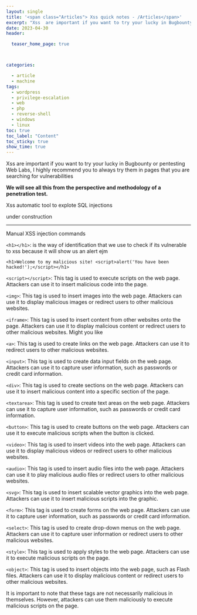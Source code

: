 ```yaml
---
layout: single
title: '<span class="Articles"> Xss quick notes - /Articles</span>'
excerpt: "Xss  are important if you want to try your lucky in Bugbounty or pentesting Web Labs, I highly recommend you to always try them in pages that you are searching for vulnerabilities "
date: 2023-04-30
header:

  teaser_home_page: true



categories:

  - article
  - machine
tags:  
  - wordpress
  - privilege-escalation
  - web
  - php
  - reverse-shell
  - windows
  - linux
toc: true
toc_label: "Content"
toc_sticky: true
show_time: true
---
```



Xss  are important if you want to try your lucky in Bugbounty or pentesting Web Labs, I highly recommend you to always try them in pages that you are searching for vulnerabilities 

**We will see all this from the perspective and methodology of a penetration test.**




Xss automatic tool to explote SQL injections 


under construction

--------------------------------

Manual XSS injection commands


```<h1></h1>```:  is the way of identification that we use to check if its vulnerable to xss because it will show us an alert ejm 

```<h1>Welcome to my malicious site! <script>alert('You have been hacked!');</script></h1>```


```<script></script>```: This tag is used to execute scripts on the web page. Attackers can use it to insert malicious code into the page.

```<img>```: This tag is used to insert images into the web page. Attackers can use it to display malicious images or redirect users to other malicious websites.

```<iframe>```: This tag is used to insert content from other websites onto the page. Attackers can use it to display malicious content or redirect users to other malicious websites.
Might you like

```<a>```: This tag is used to create links on the web page. Attackers can use it to redirect users to other malicious websites.

```<input>```: This tag is used to create data input fields on the web page. Attackers can use it to capture user information, such as passwords or credit card information.

```<div>```: This tag is used to create sections on the web page. Attackers can use it to insert malicious content into a specific section of the page.

```<textarea>```: This tag is used to create text areas on the web page. Attackers can use it to capture user information, such as passwords or credit card information.

```<button>```: This tag is used to create buttons on the web page. Attackers can use it to execute malicious scripts when the button is clicked.

```<video>```: This tag is used to insert videos into the web page. Attackers can use it to display malicious videos or redirect users to other malicious websites.

```<audio>```: This tag is used to insert audio files into the web page. Attackers can use it to play malicious audio files or redirect users to other malicious websites.

```<svg>```: This tag is used to insert scalable vector graphics into the web page. Attackers can use it to insert malicious scripts into the graphic.

```<form>```: This tag is used to create forms on the web page. Attackers can use it to capture user information, such as passwords or credit card information.

```<select>```: This tag is used to create drop-down menus on the web page. Attackers can use it to capture user information or redirect users to other malicious websites.

```<style>```: This tag is used to apply styles to the web page. Attackers can use it to execute malicious scripts on the page.

```<object>```: This tag is used to insert objects into the web page, such as Flash files. Attackers can use it to display malicious content or redirect users to other malicious websites.

It is important to note that these tags are not necessarily malicious in themselves. However, attackers can use them maliciously to execute malicious scripts on the page.


